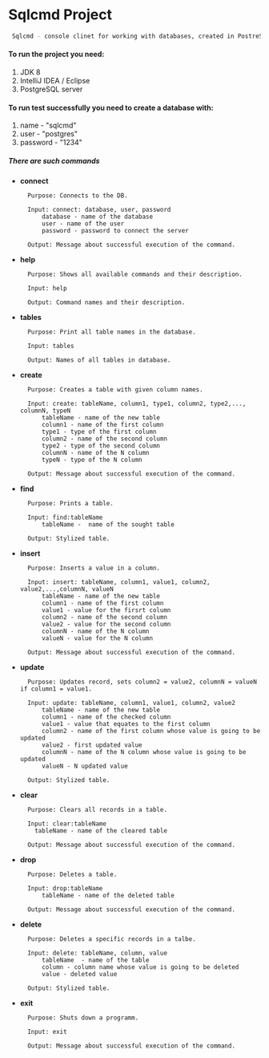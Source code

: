 # Sqlcmd Project
```sh
 Sqlcmd - console clinet for working with databases, created in PostreSql.
```
#### To run the project you need:
1. JDK 8
2. IntelliJ IDEA / Eclipse
3. PostgreSQL server

#### To run test successfully you need to create a database with: 
1. name - "sqlcmd"
2. user - "postgres"
3. password - "1234"

##### There are such commands


* **сonnect**

        Purpose: Connects to the DB.

        Input: connect: database, user, password
            database - name of the database
            user - name of the user
            password - password to connect the server

        Output: Message about successful execution of the command.

* **help**

        Purpose: Shows all available commands and their description.

        Input: help

        Output: Command names and their description. 
        
* **tables**

        Purpose: Print all table names in the database.

        Input: tables

        Output: Names of all tables in database.
        
* **create**

        Purpose: Creates a table with given column names.

        Input: create: tableName, column1, type1, column2, type2,..., columnN, typeN
            tableName - name of the new table
            column1 - name of the first column
            type1 - type of the first column
            column2 - name of the second column
            type2 - type of the second column
            columnN - name of the N column
            typeN - type of the N column

        Output: Message about successful execution of the command.

* **find**

        Purpose: Prints a table.

        Input: find:tableName
            tableName -  name of the sought table

        Output: Stylized table.
* **insert**

        Purpose: Inserts a value in a column.

        Input: insert: tableName, column1, value1, column2, value2,...,columnN, valueN
            tableName - name of the new table
            column1 - name of the first column
            value1 - value for the firsrt column
            column2 - name of the second column
            value2 - value for the second column
            columnN - name of the N column
            valueN - value for the N column

        Output: Message about successful execution of the command.
        
* **update**

        Purpose: Updates record, sets column2 = value2, columnN = valueN if column1 = value1.

        Input: update: tableName, column1, value1, column2, value2
            tableName - name of the new table
            column1 - name of the checked column
            value1 - value that equates to the first column
            column2 - name of the first column whose value is going to be updated
            value2 - first updated value
            columnN - name of the N column whose value is going to be updated
            valueN - N updated value

        Output: Stylized table.
        
* **clear**

        Purpose: Clears all records in a table.

        Input: clear:tableName
          tableName - name of the cleared table
     
        Output: Message about successful execution of the command.
        
* **drop**

        Purpose: Deletes a table.

        Input: drop:tableName
            tableName - name of the deleted table

        Output: Message about successful execution of the command.      
         
* **delete**

        Purpose: Deletes a specific records in a talbe.

        Input: delete: tableName, column, value
            tableName  - name of the table
            column - column name whose value is going to be deleted
            value - deleted value

        Output: Stylized table. 

* **exit**

        Purpose: Shuts down a programm.

        Input: exit

        Output: Message about successful execution of the command.

